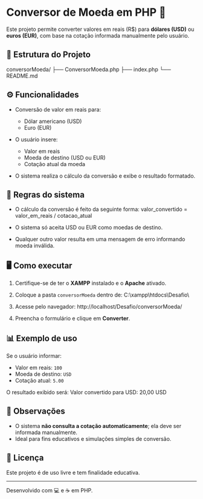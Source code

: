 # Conversor de Moeda em PHP 💱

Este projeto permite converter valores em reais (R$) para **dólares (USD)** ou **euros (EUR)**, com base na cotação informada manualmente pelo usuário.

## 📂 Estrutura do Projeto

conversorMoeda/
├── ConversorMoeda.php
├── index.php
└── README.md

## ⚙️ Funcionalidades

- Conversão de valor em reais para:

  - Dólar americano (USD)
  - Euro (EUR)

- O usuário insere:

  - Valor em reais
  - Moeda de destino (USD ou EUR)
  - Cotação atual da moeda

- O sistema realiza o cálculo da conversão e exibe o resultado formatado.

## 🧠 Regras do sistema

- O cálculo da conversão é feito da seguinte forma: valor_convertido = valor_em_reais / cotacao_atual

- O sistema só aceita USD ou EUR como moedas de destino.
- Qualquer outro valor resulta em uma mensagem de erro informando moeda inválida.

## 🖥️ Como executar

1. Certifique-se de ter o **XAMPP** instalado e o **Apache** ativado.
2. Coloque a pasta `conversorMoeda` dentro de: C:\xampp\htdocs\Desafio\

3. Acesse pelo navegador: http://localhost/Desafio/conversorMoeda/
4. Preencha o formulário e clique em **Converter**.

## 📊 Exemplo de uso

Se o usuário informar:

- Valor em reais: `100`
- Moeda de destino: `USD`
- Cotação atual: `5.00`

O resultado exibido será: Valor convertido para USD: 20,00 USD

## 📌 Observações

- O sistema **não consulta a cotação automaticamente**; ela deve ser informada manualmente.
- Ideal para fins educativos e simulações simples de conversão.

## 📄 Licença

Este projeto é de uso livre e tem finalidade educativa.

---

Desenvolvido com 💻 e ☕ em PHP.

